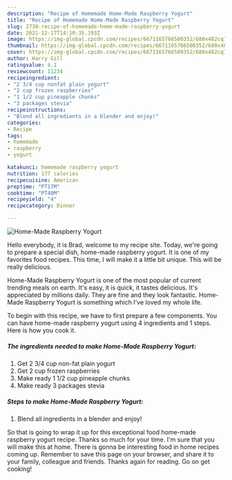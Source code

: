 ```yaml
---
description: "Recipe of Homemade Home-Made Raspberry Yogurt"
title: "Recipe of Homemade Home-Made Raspberry Yogurt"
slug: 2730-recipe-of-homemade-home-made-raspberry-yogurt
date: 2021-12-17T14:10:35.193Z
image: https://img-global.cpcdn.com/recipes/6671165766500352/680x482cq70/home-made-raspberry-yogurt-recipe-main-photo.jpg
thumbnail: https://img-global.cpcdn.com/recipes/6671165766500352/680x482cq70/home-made-raspberry-yogurt-recipe-main-photo.jpg
cover: https://img-global.cpcdn.com/recipes/6671165766500352/680x482cq70/home-made-raspberry-yogurt-recipe-main-photo.jpg
author: Harry Gill
ratingvalue: 4.1
reviewcount: 11234
recipeingredient:
- "2 3/4 cup nonfat plain yogurt"
- "2 cup frozen raspberries"
- "1 1/2 cup pineapple chunks"
- "3 packages stevia"
recipeinstructions:
- "Blend all ingredients in a blender and enjoy!"
categories:
- Recipe
tags:
- homemade
- raspberry
- yogurt

katakunci: homemade raspberry yogurt 
nutrition: 177 calories
recipecuisine: American
preptime: "PT17M"
cooktime: "PT40M"
recipeyield: "4"
recipecategory: Dinner

---
```



![Home-Made Raspberry Yogurt](https://img-global.cpcdn.com/recipes/6671165766500352/680x482cq70/home-made-raspberry-yogurt-recipe-main-photo.jpg)

Hello everybody, it is Brad, welcome to my recipe site. Today, we're going to prepare a special dish, home-made raspberry yogurt. It is one of my favorites food recipes. This time, I will make it a little bit unique. This will be really delicious.

Home-Made Raspberry Yogurt is one of the most popular of current trending meals on earth. It's easy, it is quick, it tastes delicious. It's appreciated by millions daily. They are fine and they look fantastic. Home-Made Raspberry Yogurt is something which I've loved my whole life.




To begin with this recipe, we have to first prepare a few components. You can have home-made raspberry yogurt using 4 ingredients and 1 steps. Here is how you cook it.

<!--inarticleads1-->

##### The ingredients needed to make Home-Made Raspberry Yogurt:

1. Get 2 3/4 cup non-fat plain yogurt
1. Get 2 cup frozen raspberries
1. Make ready 1 1/2 cup pineapple chunks
1. Make ready 3 packages stevia




<!--inarticleads2-->

##### Steps to make Home-Made Raspberry Yogurt:

1. Blend all ingredients in a blender and enjoy!




So that is going to wrap it up for this exceptional food home-made raspberry yogurt recipe. Thanks so much for your time. I'm sure that you will make this at home. There is gonna be interesting food in home recipes coming up. Remember to save this page on your browser, and share it to your family, colleague and friends. Thanks again for reading. Go on get cooking!
